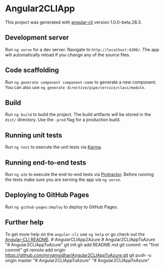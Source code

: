 # Angular2CLIApp

This project was generated with [angular-cli](https://github.com/angular/angular-cli) version 1.0.0-beta.28.3.

## Development server
Run `ng serve` for a dev server. Navigate to `http://localhost:4200/`. The app will automatically reload if you change any of the source files.

## Code scaffolding

Run `ng generate component component-name` to generate a new component. You can also use `ng generate directive/pipe/service/class/module`.

## Build

Run `ng build` to build the project. The build artifacts will be stored in the `dist/` directory. Use the `-prod` flag for a production build.

## Running unit tests

Run `ng test` to execute the unit tests via [Karma](https://karma-runner.github.io).

## Running end-to-end tests

Run `ng e2e` to execute the end-to-end tests via [Protractor](http://www.protractortest.org/).
Before running the tests make sure you are serving the app via `ng serve`.

## Deploying to GitHub Pages

Run `ng github-pages:deploy` to deploy to GitHub Pages.

## Further help

To get more help on the `angular-cli` use `ng help` or go check out the [Angular-CLI README](https://github.com/angular/angular-cli/blob/master/README.md).
#   A n g u l a r C L I A p p 2 A z u r e  
 #   A n g u l a r 2 C L I A p p T o A z u r e  
 "# Angular2CLIAppToAzure"  git init git add README.md git commit -m "first commit" git remote add origin https://github.com/mrvamsidhar/Angular2CLIAppToAzure.git git push -u origin master
"# Angular2CLIAppToAzure" 
"# Angular2CLIAppToAzure" 

